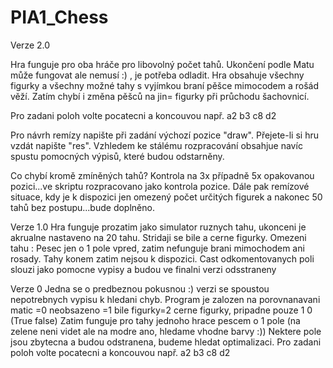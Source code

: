 # PIA1_Chess
Verze 2.0 

Hra funguje pro oba hráče pro libovolný počet tahů. Ukončení podle Matu může fungovat ale nemusí :) , je potřeba odladit. Hra obsahuje všechny figurky a všechny možné tahy s vyjímkou braní pěšce mimocodem a rošád věží.  Zatím chybí i změna pěšců na jin= figurky při průchodu šachovnicí.


Pro zadani poloh volte pocatecni a koncouvou např. a2 b3 c8 d2

Pro návrh remízy napište při zadání výchozí pozice "draw". Přejete-li si hru vzdát napište "res".
Vzhledem ke stálému rozpracování obsahjue navíc spustu pomocných výpisů, které budou odstarněny.

Co chybí kromě zmíněných tahů? Kontrola na 3x případně 5x opakovanou pozici...ve skriptu rozpracovano jako kontrola pozice. Dále pak remízové situace, kdy je k dispozici jen omezený počet určitých figurek a nakonec 50 tahů bez postupu...bude doplněno.


Verze 1.0 Hra funguje prozatim jako simulator ruznych tahu, ukonceni je akrualne nastaveno na 20 tahu. Stridaji se bile a cerne figurky. Omezeni tahu : Pesec jen o 1 pole vpred, zatim nefunguje brani mimochodem ani rosady. Tahy konem zatim nejsou k dispozici. Cast odkomentovanych poli slouzi jako pomocne vypisy a budou ve finalni verzi odsstraneny


Verze 0 Jedna se o predbeznou pokusnou :) verzi se spoustou nepotrebnych vypisu k hledani chyb. Program je zalozen na porovnanavani matic =0 neobsazeno =1 bile figurky=2 cerne figurky, pripadne pouze 1 0 (True false) Zatim funguje pro tahy jednoho hrace pescem o 1 pole (na zelene neni videt ale na modre ano, hledame vhodne barvy :)) Nektere pole jsou zbytecna a budou odstranena, budeme hledat optimalizaci. Pro zadani poloh volte pocatecni a koncouvou např. a2 b3 c8 d2
